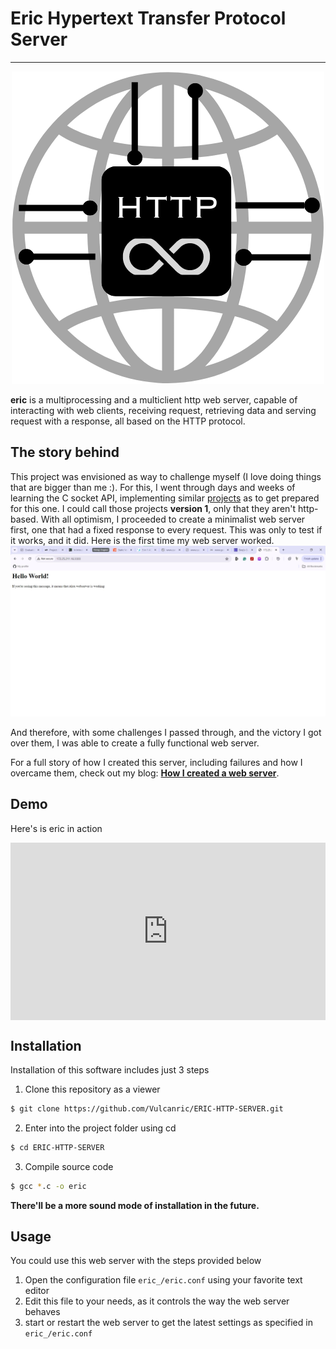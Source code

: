 # Eric Hypertext Transfer Protocol Server
---
<center><img src=https://github.com/Vulcanric/ERIC-HTTP-SERVER/blob/main/.img/eric%20webserver.png></img></center>

**eric** is a multiprocessing and a multiclient http web server, capable of interacting with web clients, receiving request, retrieving data and serving request with a response, all based on the HTTP protocol.
## The story behind
This project was envisioned as way to challenge myself (I love doing things that are bigger than me :). For this, I went through days and weeks of learning the C socket API, implementing similar [projects](https://github.com/Vulcanric/Network_Programming) as to get prepared for this one. I could call those projects **version 1**, only that they aren't http-based.
With all optimism, I proceeded to create a minimalist web server first, one that had a fixed response to every request. This was only to test if it works, and it did. Here is the first time my web server worked.
![The first time my webserver worked](https://github.com/Vulcanric/ERIC-HTTP-SERVER/blob/main/.img/THE%20FIRST%20time%20my%20web%20server%20started%20working.jpg)

And therefore, with some challenges I passed through, and the victory I got over them, I was able to create a fully functional web server.

For a full story of how I created this server, including failures and how I overcame them, check out my blog: [**How I created a web server**](https://dev.to/vulcanric/how-i-created-a-web-server-for-my-portfolio-3j7e).

## Demo
Here's is eric in action
<div style="padding:56.25% 0 0 0;position:relative;"><iframe src="https://player.vimeo.com/video/956574620?badge=0&amp;autopause=0&amp;player_id=0&amp;app_id=58479" frameborder="0" allow="autoplay; fullscreen; picture-in-picture; clipboard-write" style="position:absolute;top:0;left:0;width:100%;height:100%;" title="0611 (1)"></iframe></div><script src="https://player.vimeo.com/api/player.js"></script>

## Installation
Installation of this software includes just 3 steps
1. Clone this repository as a viewer
```bash
$ git clone https://github.com/Vulcanric/ERIC-HTTP-SERVER.git
```
2. Enter into the project folder using cd
```bash
$ cd ERIC-HTTP-SERVER
```
3. Compile source code
```bash
$ gcc *.c -o eric
```
**There'll be a more sound mode of installation in the future.**

## Usage
You could use this web server with the steps provided below
1. Open the configuration file `eric_/eric.conf` using your favorite text editor
2. Edit this file to your needs, as it controls the way the web server behaves
3. start or restart the web server to get the latest settings as specified in `eric_/eric.conf`
